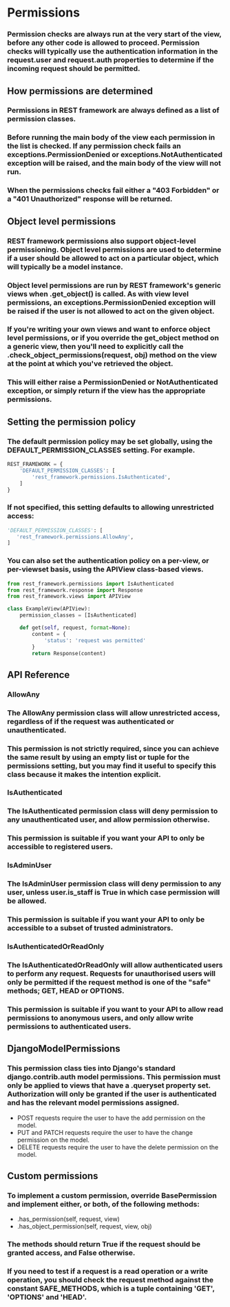 # Permissions

### Permission checks are always run at the very start of the view, before any other code is allowed to proceed. Permission checks will typically use the authentication information in the request.user and request.auth properties to determine if the incoming request should be permitted.

## How permissions are determined
### Permissions in REST framework are always defined as a list of permission classes.

### Before running the main body of the view each permission in the list is checked. If any permission check fails an exceptions.PermissionDenied or exceptions.NotAuthenticated exception will be raised, and the main body of the view will not run.

### When the permissions checks fail either a "403 Forbidden" or a "401 Unauthorized" response will be returned.

## Object level permissions
### REST framework permissions also support object-level permissioning. Object level permissions are used to determine if a user should be allowed to act on a particular object, which will typically be a model instance.

### Object level permissions are run by REST framework's generic views when .get_object() is called. As with view level permissions, an exceptions.PermissionDenied exception will be raised if the user is not allowed to act on the given object.

### If you're writing your own views and want to enforce object level permissions, or if you override the get_object method on a generic view, then you'll need to explicitly call the .check_object_permissions(request, obj) method on the view at the point at which you've retrieved the object.

### This will either raise a PermissionDenied or NotAuthenticated exception, or simply return if the view has the appropriate permissions.

## Setting the permission policy
### The default permission policy may be set globally, using the DEFAULT_PERMISSION_CLASSES setting. For example.
```python
REST_FRAMEWORK = {
    'DEFAULT_PERMISSION_CLASSES': [
        'rest_framework.permissions.IsAuthenticated',
    ]
}
```

### If not specified, this setting defaults to allowing unrestricted access:
```python
'DEFAULT_PERMISSION_CLASSES': [
   'rest_framework.permissions.AllowAny',
]
```
### You can also set the authentication policy on a per-view, or per-viewset basis, using the APIView class-based views.
```python
from rest_framework.permissions import IsAuthenticated
from rest_framework.response import Response
from rest_framework.views import APIView

class ExampleView(APIView):
    permission_classes = [IsAuthenticated]

    def get(self, request, format=None):
        content = {
            'status': 'request was permitted'
        }
        return Response(content)

```
## API Reference

### **AllowAny**
### The AllowAny permission class will allow unrestricted access, regardless of if the request was authenticated or unauthenticated.

### This permission is not strictly required, since you can achieve the same result by using an empty list or tuple for the permissions setting, but you may find it useful to specify this class because it makes the intention explicit.

### **IsAuthenticated**
### The IsAuthenticated permission class will deny permission to any unauthenticated user, and allow permission otherwise.

### This permission is suitable if you want your API to only be accessible to registered users.

### **IsAdminUser**
### The IsAdminUser permission class will deny permission to any user, unless user.is_staff is True in which case permission will be allowed.

### This permission is suitable if you want your API to only be accessible to a subset of trusted administrators.

### **IsAuthenticatedOrReadOnly**
### The IsAuthenticatedOrReadOnly will allow authenticated users to perform any request. Requests for unauthorised users will only be permitted if the request method is one of the "safe" methods; GET, HEAD or OPTIONS.

### This permission is suitable if you want to your API to allow read permissions to anonymous users, and only allow write permissions to authenticated users.

## DjangoModelPermissions
### This permission class ties into Django's standard django.contrib.auth model permissions. This permission must only be applied to views that have a .queryset property set. Authorization will only be granted if the user is authenticated and has the relevant model permissions assigned.

- POST requests require the user to have the add permission on the model.
- PUT and PATCH requests require the user to have the change permission on the model.
- DELETE requests require the user to have the delete permission on the model.
## Custom permissions

### To implement a custom permission, override BasePermission and implement either, or both, of the following methods:

- .has_permission(self, request, view)
- .has_object_permission(self, request, view, obj)
### The methods should return True if the request should be granted access, and False otherwise.

### If you need to test if a request is a read operation or a write operation, you should check the request method against the constant SAFE_METHODS, which is a tuple containing 'GET', 'OPTIONS' and 'HEAD'.

